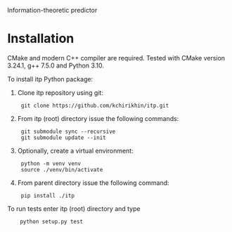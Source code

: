Information-theoretic predictor

# Installation
CMake and modern C++ compiler are required. Tested with CMake version 3.24.1, g++ 7.5.0 and Python 3.10.


To install itp Python package:
1. Clone itp repository using git:

        git clone https://github.com/kchirikhin/itp.git

2. From itp (root) directory issue the following commands:
 
        git submodule sync --recursive
        git submodule update --init

3. Optionally, create a virtual environment:

        python -m venv venv
        source ./venv/bin/activate

4. From parent directory issue the following command:

        pip install ./itp

To run tests enter itp (root) directory and type

        python setup.py test
